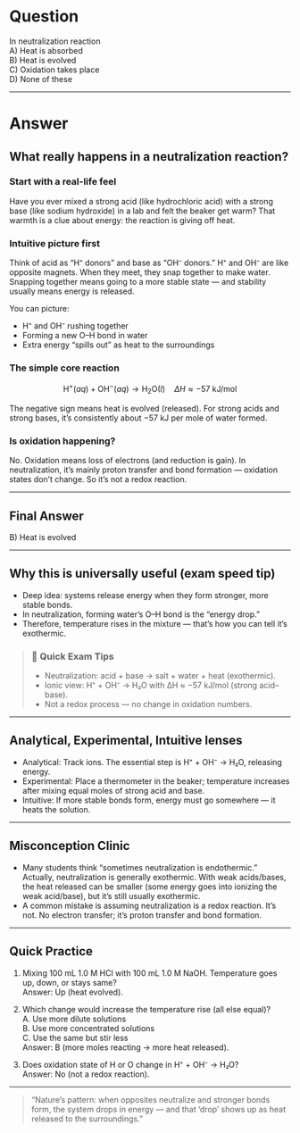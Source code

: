 # Question
In neutralization reaction  
   A) Heat is absorbed  
   B) Heat is evolved  
   C) Oxidation takes place  
   D) None of these

---
# Answer


## What really happens in a neutralization reaction?

### Start with a real-life feel
Have you ever mixed a strong acid (like hydrochloric acid) with a strong base (like sodium hydroxide) in a lab and felt the beaker get warm? That warmth is a clue about energy: the reaction is giving off heat.

### Intuitive picture first
Think of acid as “H⁺ donors” and base as “OH⁻ donors.” H⁺ and OH⁻ are like opposite magnets. When they meet, they snap together to make water. Snapping together means going to a more stable state — and stability usually means energy is released.

You can picture:
- H⁺ and OH⁻ rushing together
- Forming a new O–H bond in water
- Extra energy “spills out” as heat to the surroundings

### The simple core reaction
```math
\text{H}^+(aq) + \text{OH}^-(aq) \rightarrow \text{H}_2\text{O}(l) \quad \Delta H \approx -57\ \text{kJ/mol}
```
The negative sign means heat is evolved (released). For strong acids and strong bases, it’s consistently about −57 kJ per mole of water formed.

### Is oxidation happening?
No. Oxidation means loss of electrons (and reduction is gain). In neutralization, it’s mainly proton transfer and bond formation — oxidation states don’t change. So it’s not a redox reaction.

---

## Final Answer
B) Heat is evolved

---

## Why this is universally useful (exam speed tip)
- Deep idea: systems release energy when they form stronger, more stable bonds.
- In neutralization, forming water’s O–H bond is the “energy drop.”
- Therefore, temperature rises in the mixture — that’s how you can tell it’s exothermic.

> ### 🧠 Quick Exam Tips
> - Neutralization: acid + base → salt + water + heat (exothermic).
> - Ionic view: H⁺ + OH⁻ → H₂O with ΔH ≈ −57 kJ/mol (strong acid–base).
> - Not a redox process — no change in oxidation numbers.

---

## Analytical, Experimental, Intuitive lenses

- Analytical: Track ions. The essential step is H⁺ + OH⁻ → H₂O, releasing energy.
- Experimental: Place a thermometer in the beaker; temperature increases after mixing equal moles of strong acid and base.
- Intuitive: If more stable bonds form, energy must go somewhere — it heats the solution.

---

## Misconception Clinic
- Many students think “sometimes neutralization is endothermic.” Actually, neutralization is generally exothermic. With weak acids/bases, the heat released can be smaller (some energy goes into ionizing the weak acid/base), but it’s still usually exothermic.
- A common mistake is assuming neutralization is a redox reaction. It’s not. No electron transfer; it’s proton transfer and bond formation.

---

## Quick Practice
1) Mixing 100 mL 1.0 M HCl with 100 mL 1.0 M NaOH. Temperature goes up, down, or stays same?  
Answer: Up (heat evolved).

2) Which change would increase the temperature rise (all else equal)?  
A. Use more dilute solutions  
B. Use more concentrated solutions  
C. Use the same but stir less  
Answer: B (more moles reacting → more heat released).

3) Does oxidation state of H or O change in H⁺ + OH⁻ → H₂O?  
Answer: No (not a redox reaction).

---

> “Nature’s pattern: when opposites neutralize and stronger bonds form, the system drops in energy — and that ‘drop’ shows up as heat released to the surroundings.”